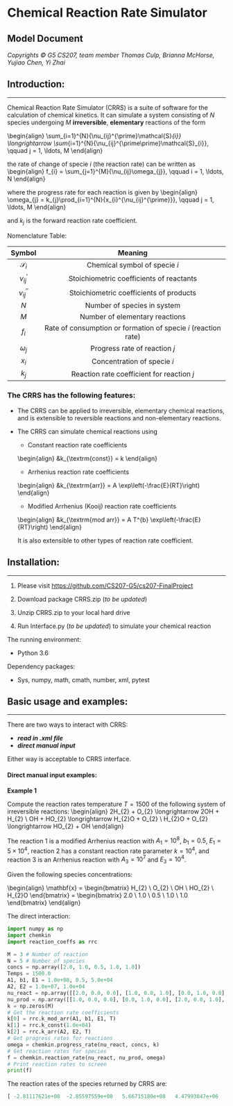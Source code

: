 
# Chemical Reaction Rate Simulator

## Model Document

*Copyrights © G5 CS207, team member Thomas Culp, Brianna McHorse, Yujiao Chen, Yi Zhai*

## Introduction:
***

Chemical Reaction Rate Simulator (CRRS) is a suite of software for the calculation of chemical kinetics. It can simulate a system consisting of $N$ species undergoing $M$ **irreversible**, **elementary** reactions of the form 

\begin{align}
  \sum_{i=1}^{N}{\nu_{ij}^{\prime}\mathcal{S}_{i}} \longrightarrow 
  \sum_{i=1}^{N}{\nu_{ij}^{\prime\prime}\mathcal{S}_{i}}, \qquad j = 1, \ldots, M
\end{align}

the rate of change of specie $i$ (the reaction rate) can be written as 
\begin{align}
  f_{i} = \sum_{j=1}^{M}{\nu_{ij}\omega_{j}}, \qquad i = 1, \ldots, N
\end{align}

where the progress rate for each reaction is given by 
\begin{align}
  \omega_{j} = k_{j}\prod_{i=1}^{N}{x_{i}^{\nu_{ij}^{\prime}}}, \qquad j = 1, \ldots, M
\end{align}

and $k_{j}$ is the forward reaction rate coefficient.

Nomenclature Table:

| Symbol | Meaning |
|:--------:|:-------:|
| $\mathcal{S}_{i}$ | Chemical symbol of specie $i$ |
| $\nu_{ij}^{\prime}$ | Stoichiometric coefficients of reactants |
| $\nu_{ij}^{\prime\prime}$ | Stoichiometric coefficients of products |
| $N$                       | Number of species in system |
| $M$                       | Number of elementary reactions |
| $f_{i}$                   | Rate of consumption or formation of specie $i$ (reaction rate) |
| $\omega_{j}$              | Progress rate of reaction $j$ |
| $x_{i}$                   | Concentration of specie $i$ |
| $k_{j}$                   | Reaction rate coefficient for reaction $j$ |

### The CRRS has the following features:

* The CRRS can be applied to irreversible, elementary chemical reactions, and is extensible to reversible reactions and non-elementary reactions.


* The CRRS can simulate chemical reactions using 

   * Constant reaction rate coefficients
   
    \begin{align}
      &k_{\textrm{const}}   = k 
    \end{align}
   
   * Arrhenius reaction rate coefficients
   
    \begin{align}
      &k_{\textrm{arr}}     = A \exp\left(-\frac{E}{RT}\right) 
    \end{align}
   * Modified Arrhenius (Kooij) reaction rate coefficients
   
    \begin{align}
      &k_{\textrm{mod arr}} = A T^{b} \exp\left(-\frac{E}{RT}\right) 
    \end{align}
   
   It is also extensible to other types of reaction rate coefficient.





## Installation:
***

1. Please visit 
    https://github.com/CS207-G5/cs207-FinalProject

2. Download package CRRS.zip (*to be updated*) 

3. Unzip CRRS.zip to your local hard drive

4. Run Interface.py (*to be updated*) to simulate your chemical reaction

The running environment:
* Python 3.6

Dependency packages:
* Sys, numpy, math, cmath, number, xml, pytest

## Basic usage and examples:
***
There are two ways to interact with CRRS:
* **_read in .xml file_**
* **_direct manual input_**

Either way is acceptable to CRRS interface.

#### Direct manual input examples:

**Example 1**

Compute the reaction rates temperature $T = 1500$ of the following system of irreversible reactions:
\begin{align}
  2H_{2} + O_{2} \longrightarrow 2OH + H_{2} \\
  OH + HO_{2} \longrightarrow H_{2}O + O_{2} \\
  H_{2}O + O_{2} \longrightarrow HO_{2} + OH
\end{align}

The reaction 1 is a modified Arrhenius reaction with $A_{1} = 10^{8}$, $b_{1} = 0.5$, $E_{1} = 5\times 10^{4}$, reaction 2 has a constant reaction rate parameter $k = 10^{4}$, and reaction 3 is an Arrhenius reaction with $A_{3} = 10^{7}$ and $E_{3} = 10^{4}$.

Given the following species concentrations:

\begin{align}
  \mathbf{x} = 
  \begin{bmatrix}
    H_{2}  \\
    O_{2}  \\
    OH     \\
    HO_{2} \\
    H_{2}O
  \end{bmatrix} = 
  \begin{bmatrix}
    2.0 \\
    1.0 \\
    0.5 \\
    1.0 \\
    1.0
  \end{bmatrix}
\end{align}

The direct interaction:
```python
import numpy as np
import chemkin
import reaction_coeffs as rrc

M = 3 # Number of reaction
N = 5 # Number of species
concs = np.array([2.0, 1.0, 0.5, 1.0, 1.0])
Temps = 1500.0
A1, b1, E1 = 1.0e+08, 0.5, 5.0e+04
A2, E2 = 1.0e+07, 1.0e+04
nu_react = np.array([[2.0, 0.0, 0.0], [1.0, 0.0, 1.0], [0.0, 1.0, 0.0], [0.0, 1.0, 0.0], [0.0, 0.0, 1.0]])
nu_prod = np.array([[1.0, 0.0, 0.0], [0.0, 1.0, 0.0], [2.0, 0.0, 1.0], [0.0, 0.0, 1.0], [0.0, 1.0, 0.0]])    
k = np.zeros(M)
# Get the reaction rate coefficients
k[0] = rrc.k_mod_arr(A1, b1, E1, T)
k[1] = rrc.k_const(1.0e+04)
k[2] = rrc.k_arr(A2, E2, T)
# Get progress rates for reactions
omega = chemkin.progress_rate(nu_react, concs, k)
# Get reaction rates for species
f = chemkin.reaction_rate(nu_react, nu_prod, omega)
# Print reaction rates to screen
print(f)
```

The reaction rates of the species returned by CRRS are: 
```python
[ -2.81117621e+08  -2.85597559e+08   5.66715180e+08   4.47993847e+06   -4.47993847e+06]
```


```python

```
